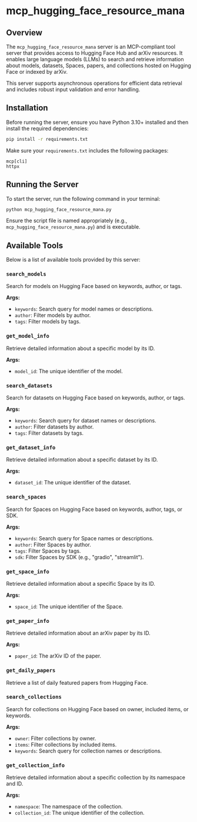 # mcp_hugging_face_resource_mana

## Overview

The `mcp_hugging_face_resource_mana` server is an MCP-compliant tool server that provides access to Hugging Face Hub and arXiv resources. It enables large language models (LLMs) to search and retrieve information about models, datasets, Spaces, papers, and collections hosted on Hugging Face or indexed by arXiv.

This server supports asynchronous operations for efficient data retrieval and includes robust input validation and error handling.

## Installation

Before running the server, ensure you have Python 3.10+ installed and then install the required dependencies:

```bash
pip install -r requirements.txt
```

Make sure your `requirements.txt` includes the following packages:

```
mcp[cli]
httpx
```

## Running the Server

To start the server, run the following command in your terminal:

```bash
python mcp_hugging_face_resource_mana.py
```

Ensure the script file is named appropriately (e.g., `mcp_hugging_face_resource_mana.py`) and is executable.

## Available Tools

Below is a list of available tools provided by this server:

### `search_models`
Search for models on Hugging Face based on keywords, author, or tags.

**Args:**  
- `keywords`: Search query for model names or descriptions.
- `author`: Filter models by author.
- `tags`: Filter models by tags.

### `get_model_info`
Retrieve detailed information about a specific model by its ID.

**Args:**  
- `model_id`: The unique identifier of the model.

### `search_datasets`
Search for datasets on Hugging Face based on keywords, author, or tags.

**Args:**  
- `keywords`: Search query for dataset names or descriptions.
- `author`: Filter datasets by author.
- `tags`: Filter datasets by tags.

### `get_dataset_info`
Retrieve detailed information about a specific dataset by its ID.

**Args:**  
- `dataset_id`: The unique identifier of the dataset.

### `search_spaces`
Search for Spaces on Hugging Face based on keywords, author, tags, or SDK.

**Args:**  
- `keywords`: Search query for Space names or descriptions.
- `author`: Filter Spaces by author.
- `tags`: Filter Spaces by tags.
- `sdk`: Filter Spaces by SDK (e.g., "gradio", "streamlit").

### `get_space_info`
Retrieve detailed information about a specific Space by its ID.

**Args:**  
- `space_id`: The unique identifier of the Space.

### `get_paper_info`
Retrieve detailed information about an arXiv paper by its ID.

**Args:**  
- `paper_id`: The arXiv ID of the paper.

### `get_daily_papers`
Retrieve a list of daily featured papers from Hugging Face.

### `search_collections`
Search for collections on Hugging Face based on owner, included items, or keywords.

**Args:**  
- `owner`: Filter collections by owner.
- `items`: Filter collections by included items.
- `keywords`: Search query for collection names or descriptions.

### `get_collection_info`
Retrieve detailed information about a specific collection by its namespace and ID.

**Args:**  
- `namespace`: The namespace of the collection.
- `collection_id`: The unique identifier of the collection.